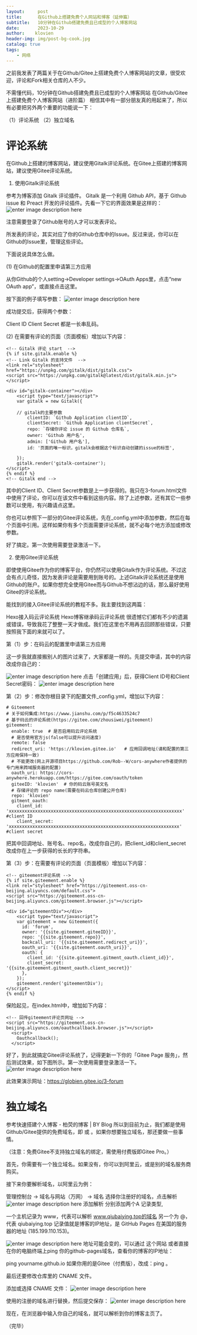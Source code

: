 ```yaml
---
layout:     post
title:      在Github上搭建免费个人网站和博客（延伸篇）
subtitle:   10分钟在Github搭建免费且已成型的个人博客网站
date:       2023-10-29
author:    klovien 
header-img: img/post-bg-cook.jpg
catalog: true
tags:
    - 网络
---
```

之前我发表了两篇关于在Github/Gitee上搭建免费个人博客网站的文章，很受欢迎，评论和Fork相关仓库的人不少。

不需懂代码，10分钟在Github搭建免费且已成型的个人博客网站
在Github/Gitee上搭建免费个人博客网站（进阶篇）
相信其中有一部分朋友真的用起来了，所以有必要把另外两个重要的功能说一下：

（1）评论系统
（2）独立域名

# 评论系统
在Github上搭建的博客网站，建议使用Gitalk评论系统。在Gitee上搭建的博客网站，建议使用Gitee评论系统。

1. 使用Gitalk评论系统

参考为博客添加 Gitalk 评论插件。
Gitalk 是一个利用 Github API，基于 Github issue 和 Preact 开发的评论插件。先看一下它的界面效果是这样的：
![enter image description here](https://pic3.zhimg.com/80/v2-a5588f4c2d2be6cfff69e134d491ecd2_1440w.webp)

注意需要登录了Github账号的人才可以发表评论。

所发表的评论，其实对应了你的Github仓库中的Issue。反过来说，你可以在Github的Issue里，管理这些评论。

下面说说具体怎么做。

(1) 在Github的配置里申请第三方应用

从你Github的个人setting->Developer settings->OAuth Apps里，点击“new OAuth app”，或直接点击这里。

按下面的例子填写参数：
![enter image description here](https://pic1.zhimg.com/80/v2-b2cfb3ba6af5727d0a82353c92666dd4_1440w.webp)

成功提交后，获得两个参数：

Client ID
Client Secret
都是一长串乱码。

(2) 在需要有评论的页面（页面模板）增加以下内容：

```
<!-- Gitalk 评论 start  -->
{% if site.gitalk.enable %}
<!-- Link Gitalk 的支持文件  -->
<link rel="stylesheet" href="https://unpkg.com/gitalk/dist/gitalk.css">
<script src="https://unpkg.com/gitalk@latest/dist/gitalk.min.js"></script>

<div id="gitalk-container"></div>
    <script type="text/javascript">
    var gitalk = new Gitalk({

    // gitalk的主要参数
        clientID: `Github Application clientID`,
        clientSecret: `Github Application clientSecret`,
        repo: `存储你评论 issue 的 Github 仓库名`,
        owner: 'Github 用户名',
        admin: ['Github 用户名'],
        id: '页面的唯一标识，gitalk会根据这个标识自动创建的issue的标签',
    
    });
    gitalk.render('gitalk-container');
</script>
{% endif %}
<!-- Gitalk end -->
```

其中的Client ID、Client Secret参数是上一步获得的。我只在3-forum.html文件中使用了评论，你可以在该文件中看到这些内容。除了上述参数，还有其它一些参数可以使用，有兴趣请点这里。

你也可以参照下一部分的Gitee评论系统，先在_config.yml中添加参数，然后在每个页面中引用。这样如果你有多个页面需要评论系统，就不必每个地方添加或修改参数。

好了搞定。第一次使用需要登录激活一下。

2. 使用Gitee评论系统

即使使用Gitee作为你的博客平台，你仍然可以使用Gitalk作为评论系统。不过这会有点儿奇怪，因为发表评论是需要用到账号的。上述Gitalk评论系统还是使用Github的账户。如果你想完全使用Gitee而与Github不想沾边的话，那么最好使用Gitee的评论系统。

能找到的接入Gitee评论系统的教程不多。我主要找到这两篇：

Hexo接入码云评论系统
Hexo博客继承码云评论系统
很遗憾它们都有不少的遗漏或错误，导致我花了整整一天才做成。我们在这里也不用再去回顾那些错误，只要按照我下面的来就可以了。

第（1）步：在码云的配置里申请第三方应用

这一步我就直接搬别人的图片过来了，大家都是一样的。先提交申请，其中的内容改成你自己的：

![enter image description here](https://pic2.zhimg.com/80/v2-8a11b35438d61a57729f542f1e556559_1440w.webp)
点击「创建应用」后，获得Client ID号和Client Secret密码：
![enter image description here](https://pic1.zhimg.com/80/v2-02af4251d385200f51b2bc1300fe5458_1440w.webp)



第（2）步：修改你根目录下的配置文件_config.yml，增加以下内容：

```
# Giteement 
# 关于如何集成:https://www.jianshu.com/p/f5c4633524c7
# 基于码云的评论系统(https://gitee.com/zhousiwei/giteement)
giteement:
  enable: true  # 是否启用码云评论系统
  # 是否使用官方js(false可以提升访问速度)
  remote: false
  redirect_uri: 'https://klovien.gitee.io'   # 应用回调地址(请和配置的第三方应用保持一致)
  # 不能更改(网上开源项目https://github.com/Rob--W/cors-anywhere作者提供的专门用来跨域服务器的配置)
  oauth_uri: https://cors-anywhere.herokuapp.com/https://gitee.com/oauth/token
  giteeID: 'klovien'  # 你的码云账号英文名
  # 存储评论的 repo name(需要在码云仓库创建公开仓库)
  repo: 'klovien'
  gitment_oauth:
    client_id: 'xxxxxxxxxxxxxxxxxxxxxxxxxxxxxxxxxxxxxxxxxxxxxxxxxxxxxxxxxxxxxxxxxx'           #client ID
    client_secret: 'xxxxxxxxxxxxxxxxxxxxxxxxxxxxxxxxxxxxxxxxxxxxxxxxxxxxxxxxxxxxxxxxx'       #client secret
```

把其中回调地址、账号名、repo名，改成你自己的，把client_id和client_secret改成你在上一步获得的长长的字符串。

第（3）步：在需要有评论的页面（页面模板）增加以下内容：

```
<!-- giteement评论系统 -->
{% if site.giteement.enable %}
<link rel="stylesheet" href="https://giteement.oss-cn-beijing.aliyuncs.com/default.css">
<script src="https://giteement.oss-cn-beijing.aliyuncs.com/giteement.browser.js"></script>

<div id="giteementDiv"></div>
    <script type="text/javascript">
    var giteement = new Giteement({
      id: 'forum',
      owner: '{{site.giteement.giteeID}}',
      repo: '{{site.giteement.repo}}',
      backcall_uri: '{{site.giteement.redirect_uri}}',
      oauth_uri: '{{site.giteement.oauth_uri}}',
      oauth: {
        client_id: '{{site.giteement.gitment_oauth.client_id}}',
        client_secret: '{{site.giteement.gitment_oauth.client_secret}}'
      },
    });
    giteement.render('giteementDiv');
</script>
{% endif %}
```

保险起见，在index.html中，增加如下内容：

```
<!-- 回传giteement评论页网址 -->
<script src="https://giteement.oss-cn-beijing.aliyuncs.com/oauthcallback.browser.js"></script>
  <script>
    Oauthcallback();
  </script>
```

好了，到此就搞定Gitee评论系统了，记得更新一下你的「Gitee Page 服务」，然后测试效果，如下图所示。第一次使用需要登录激活一下。
![enter image description here](https://pic4.zhimg.com/80/v2-fc03a34c22c247210ddacbe98a8ed4d3_1440w.webp)

此效果演示网址：https://globien.gitee.io/3-forum
# 独立域名
参考快速搭建个人博客 - 柏荧的博客 | BY Blog
所以到目前为止，我们都是使用Github/Gitee提供的免费域名，即  或  。如果你想要独立域名，那还要做一些事情。

（注意：免费Gitee不支持独立域名的绑定，需使用付费版即Gitee Pro。）

首先，你需要有一个独立域名。如果没有，你可以到阿里云，或是别的域名服务商购买。

接下来你要解析域名，以阿里云为例：

管理控制台 → 域名与网站（万网） → 域名
选择你注册好的域名，点击解析
![enter image description here](https://pic3.zhimg.com/80/v2-5efd178a73378ee2161e7b87289eca8e_1440w.webp)
添加解析
分别添加两个A 记录类型,

一个主机记录为 www，代表可以解析 www.qiubaiying.top的域名
另一个为 @，代表 qiubaiying.top
记录值就是博客的IP地址，是 GitHub Pages 在美国的服务器的地址 (185.199.110.153)。

![enter image description here](https://pic3.zhimg.com/80/v2-5396d1de1f49fc12c948c109f1e5b8ea_1440w.webp)
地址可能会变的，可以通过 这个网站 或者直接在你的电脑终端上ping 你的github-pages域名，查看你的博客的IP地址：

ping yourname.github.io
如果你用的是Gitee（付费版），改成：ping  。

最后还要修改仓库里的 CNAME 文件。

添加或选择 CNAME 文件：
![enter image description here](https://pic3.zhimg.com/80/v2-200d840e39408dc0e309c0af986b9ca2_1440w.webp)

使用的注册的域名进行替换，然后提交保存：
![enter image description here](https://pic4.zhimg.com/80/v2-5957e210717f244331f8313542c389fb_1440w.webp)

现在，在浏览器中输入你自己的域名，就可以解析到你的博客主页了。

（完毕）
